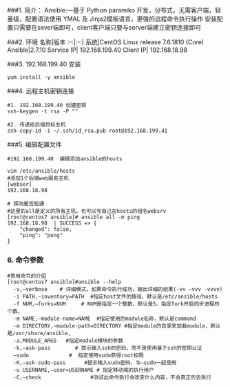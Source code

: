 ###1. 简介：
Ansible:—基于 Python paramiko 开发，分布式，无需客户端，轻量级，配置语法使用 YMAL 及 Jinja2模板语言，更强的远程命令执行操作
安装配置只需要在sever端即可，client客户端只要与server端建立密钥连接即可

###2. 环境
名称|版本
:-:|:-:|
系统|CentOS Linux release 7.6.1810 (Core) 
Anslble|2.7.10
Service IP| 192.168.199.40 
Client IP| 192.168.18.98


###3. 192.168.199.40 安装

```
yum install -y ansible
```

###4. 远程主机密钥连接

```
#1. 192.168.199.40 创建密钥
ssh-keygen -t rsa -P ""

#2. 传递给后端目标主机
ssh-copy-id -i ~/.ssh/id_rsa.pub root@192.168.199.41
```

###5. 编辑配置文件
```
#192.168.199.40  编辑添加ansible的hosts

vim /etc/ansible/hosts
#添加1个后端web服务主机
[webser]
192.168.18.98 

# 探测是否能通
#这里的all是定义的所有主机，也可以写自己在hosts的组名websrv
[root@centos7 ansible]# ansible all -m ping     
192.168.18.98  | SUCCESS => {
    "changed": false, 
    "ping": "pong"
}
```
### 6. 命令参数
```
#常用命令的介绍
[root@centos7 ansible]#ansible --help   
  -v,–verbose    # 详细模式，如果命令执行成功，输出详细的结果(-vv –vvv -vvvv)
  -i PATH,–inventory=PATH  #指定host文件的路径，默认是/etc/ansible/hosts
  -f NUM,–forks=NUM     # NUM是指定一个整数，默认是5，指定fork开启同步进程的个数。
  -m NAME,–module-name=NAME  #指定使用的module名称，默认是command
  -m DIRECTORY,–module-path=DIRECTORY #指定module的目录来加载module，默认是/usr/share/ansible,
  -a,MODULE_ARGS   #指定module模块的参数
  -k,–ask-pass        # 提示输入ssh的密码，而不是使用基于ssh的密钥认证
  –sudo             #  指定使用sudo获得root权限
  -K,–ask-sudo-pass      #提示输入sudo密码，与–sudo一起使用
  -u USERNAME,–user=USERNAME # 指定移动端的执行用户
  -C,–check                #测试此命令执行会改变什么内容，不会真正的去执行
```


